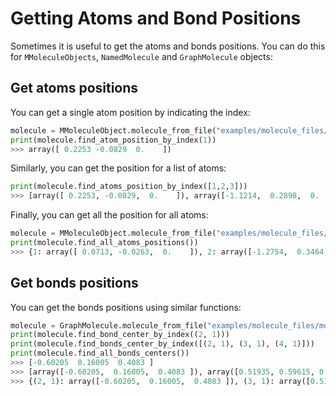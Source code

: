 # Getting Atoms and Bond Positions
Sometimes it is useful to get the atoms and bonds positions. You can do this for `MMoleculeObjects`, `NamedMolecule` and `GraphMolecule` objects:


## Get atoms positions
You can get a single atom position by indicating the index:

```python
molecule = MMoleculeObject.molecule_from_file("examples/molecule_files/mol_files/dimethylpropane.mol")
print(molecule.find_atom_position_by_index(1))
>>> array([ 0.2253 -0.0829  0.    ])
```

Similarly, you can get the position for a list of atoms:
```python
print(molecule.find_atoms_position_by_index([1,2,3]))
>>> [array([ 0.2253, -0.0829,  0.    ]), array([-1.1214,  0.2898,  0.    ]), array([1.1214, 1.162 , 0.    ])]
```

Finally, you can get all the position for all atoms:

```python
molecule = MMoleculeObject.molecule_from_file("examples/molecule_files/mol_files/dimethylpropane.mol", ignore_hydrogens=False)
print(molecule.find_all_atoms_positions())
>>> {1: array([ 0.0713, -0.0263,  0.    ]), 2: array([-1.2754,  0.3464,  0.    ]), 3: array([0.9674, 1.2186, 0.    ]), 4: array([-0.1646, -0.5648,  0.    ]), 5: array([ 0.7577, -1.1054,  0.    ]), 6: array([-1.1393,  0.735 ,  0.    ]), 7: array([-1.7903,  1.1165,  0.    ]), 8: array([-1.9382, -0.524 ,  0.    ]), 9: array([1.9382, 0.9837, 0.    ]), 10: array([1.1541, 1.6269, 0.    ]), 11: array([0.5031, 2.0085, 0.    ]), 12: array([-0.8024, -1.4557,  0.    ]), 13: array([-0.6544,  0.1846,  0.    ]), 14: array([ 0.7806, -0.8401,  0.    ]), 15: array([ 0.9397, -0.7497,  0.    ]), 16: array([ 1.7237, -1.3929,  0.    ]), 17: array([ 0.1406, -2.0085,  0.    ])}
```


## Get bonds positions

You can get the bonds positions using similar functions:

```python
molecule = GraphMolecule.molecule_from_file("examples/molecule_files/mol_files/dimethylpropane.mol", ignore_hydrogens=False)
print(molecule.find_bond_center_by_index((2, 1)))
print(molecule.find_bonds_center_by_index([(2, 1), (3, 1), (4, 1)]))
print(molecule.find_all_bonds_centers())
>>> [-0.60205  0.16005  0.4083 ]
>>> [array([-0.60205,  0.16005,  0.4083 ]), array([0.51935, 0.59615, 0.05625]), array([-0.04665, -0.29555, -0.61905])]
>>> {(2, 1): array([-0.60205,  0.16005,  0.4083 ]), (3, 1): array([0.51935, 0.59615, 0.05625]), (4, 1): array([-0.04665, -0.29555, -0.61905]), (5, 1): array([ 0.4145 , -0.56585,  0.5149 ]), (6, 2): array([-1.20735,  0.5407 ,  1.2343 ]), (7, 2): array([-1.53285,  0.73145,  0.4338 ]), (8, 2): array([-1.6068 , -0.0888 ,  0.75755]), (9, 3): array([ 1.4528 ,  1.10115, -0.20295]), (10, 3): array([1.06075, 1.42275, 0.5222 ]), (11, 3): array([ 0.73525,  1.61355, -0.27815]), (12, 4): array([-0.4835 , -1.01025, -1.32035]), (13, 4): array([-0.4095, -0.1901, -1.6441]), (14, 4): array([ 0.308  , -0.70245, -1.56885]), (15, 5): array([ 0.8487 , -0.92755,  1.44985]), (16, 5): array([ 1.2407 , -1.24915,  0.7247 ]), (17, 5): array([ 0.44915, -1.55695,  0.97315])}
```
